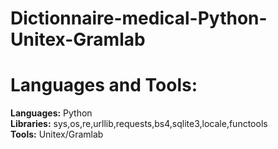 # Dictionnaire-medical-Python-Unitex-Gramlab


# Languages and Tools:
__Languages:__ Python <br>
__Libraries:__ sys,os,re,urllib,requests,bs4,sqlite3,locale,functools <br>
__Tools:__ Unitex/Gramlab <br>
  
